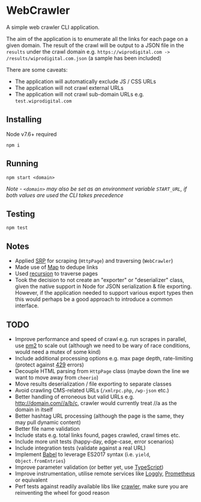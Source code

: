 # WebCrawler
A simple web crawler CLI application.

The aim of the application is to enumerate all the links for each page on a given domain. The result of the crawl will be output to a JSON file in the `results` under the crawl domain e.g. `https://wiprodigital.com -> /results/wiprodigital.com.json` (a sample has been included)

There are some caveats:

- The application will automatically exclude JS / CSS URLs
- The application will not crawl external URLs
- The application will not crawl sub-domain URLs e.g. `test.wiprodigital.com`

## Installing
Node v7.6+ required
```
npm i
```
## Running
```
npm start <domain>
```
*Note - `<domain>` may also be set as an environment variable `START_URL`, if both values are used the CLI takes precedence*

## Testing
```
npm test
```

## Notes

- Applied [SRP](https://en.wikipedia.org/wiki/Single_responsibility_principle) for scraping (`HttpPage`) and traversing (`WebCrawler`)
- Made use of [Map](https://developer.mozilla.org/en-US/docs/Web/JavaScript/Reference/Global_Objects/Map) to dedupe links
- Used [recursion](https://en.wikipedia.org/wiki/Recursion_(computer_science)) to traverse pages
- Took the decision to not create an "exporter" or "deserializer" class, given the native support in Node for JSON serialization & file exporting. However, if the application needed to support various export types then this would perhaps be a good approach to introduce a common interface.

## TODO

- Improve performance and speed of crawl e.g. run scrapes in parallel, use [pm2](https://pm2.keymetrics.io/) to scale out (although we need to be wary of race conditions, would need a mutex of some kind)
- Include additional processing options e.g. max page depth, rate-limiting (protect against [429](https://httpstatuses.com/429) errors)
- Decouple HTML parsing from `HttpPage` class (maybe down the line we want to move away from `cheerio`)
- Move results deserialization / file exporting to separate classes
- Avoid crawling CMS-related URLs (`/xmlrpc.php`, `/wp-json` etc.)
- Better handling of erroneous but valid URLs e.g. http://domain.com//a/b/c, crawler would currently treat //a as the domain in itself
- Better hashtag URL processing (although the page is the same, they may pull dynamic content)
- Better file name validation
- Include stats e.g. total links found, pages crawled, crawl times etc.
- Include more unit tests (happy-day, edge-case, error scenarios)
- Include integration tests (validate against a real URL)
- Implement [Babel](https://babeljs.io/) to leverage ES2017 syntax (i.e. `yield`, `Object.fromEntries`)
- Improve parameter validation (or better yet, use [TypeScript](https://www.typescriptlang.org/))
- Improve instrumentation, utilise remote services like [Loggly](https://www.loggly.com/), [Prometheus](https://prometheus.io/) or equivalent
- Perf tests against readily available libs like [crawler](https://www.npmjs.com/package/crawler), make sure you are reinventing the wheel for good reason